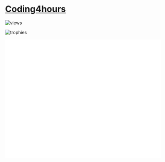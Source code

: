 <!--# HORRAY MY GITHUB ACTIONS ARE BACK!!!! 8/24/2024 9:55 AM PST-->
# [Coding4hours](https://coding4portfolio.pages.dev/)

![views](https://komarev.com/ghpvc/?username=Coding4Hours)

![trophies](https://github-profile-trophy.vercel.app/?username=coding4hours&no-frame=true&row=1&&margin-w=20&no-bg=true&theme=monokai)

![metrics](/github-metrics.svg)

